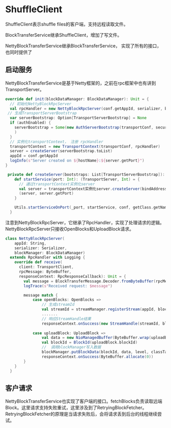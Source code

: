 # ShuffleClient #

ShuffleClient表示shuffle files的客户端，支持远程读取文件。

BlockTransferService继承ShuffleClient，增加了写文件。

NettyBlockTransferService继承BlockTransferService， 实现了所有的接口，也同时提供了



## 启动服务 ##

NettyBlockTransferService是基于Netty框架的，之前在rpc框架中也有讲到TransportServer。

```scala
override def init(blockDataManager: BlockDataManager): Unit = {
  // 初始化NettyBlockRpcServer
  val rpcHandler = new NettyBlockRpcServer(conf.getAppId, serializer, blockDataManager)
 // 生成TransportServerBootstrap
  var serverBootstrap: Option[TransportServerBootstrap] = None
  if (authEnabled) {
    serverBootstrap = Some(new AuthServerBootstrap(transportConf, securityManager))
	)
  }
  // 实例化transportContext， 注册 rpcHandler
  transportContext = new TransportContext(transportConf, rpcHandler)
  server = createServer(serverBootstrap.toList)
  appId = conf.getAppId
  logInfo(s"Server created on ${hostName}:${server.getPort}")
}

 private def createServer(bootstraps: List[TransportServerBootstrap]): TransportServer = {
    def startService(port: Int): (TransportServer, Int) = {
      // 通过transportContext实例化server
      val server = transportContext实例化server.createServer(bindAddress, port, bootstraps.asJava)
      (server, server.getPort)
    }

    Utils.startServiceOnPort(_port, startService, conf, getClass.getName)._1
  }
```

注意到NettyBlockRpcServer，它继承了RpcHandler，实现了处理请求的逻辑。NettyBlockRpcServer只接收OpenBlocks和UploadBlock请求。

```scala
class NettyBlockRpcServer(
    appId: String,
    serializer: Serializer,
    blockManager: BlockDataManager)
  extends RpcHandler with Logging {
    override def receive(
      client: TransportClient,
      rpcMessage: ByteBuffer,
      responseContext: RpcResponseCallback): Unit = {
    	val message = BlockTransferMessage.Decoder.fromByteBuffer(rpcMessage)
    	logTrace(s"Received request: $message")

    	message match {
            case openBlocks: OpenBlocks =>
            	// 生成streamId
            	val streamId = streamManager.registerStream(appId, blocks.iterator.asJava)
           		.......
            	// 响应StreamHandle结果
            	responseContext.onSuccess(new StreamHandle(streamId, blocksNum).toByteBuffer)
            
            case uploadBlock: UploadBlock =>
            	val data = new NioManagedBuffer(ByteBuffer.wrap(uploadBlock.blockData))
            	val blockId = BlockId(uploadBlock.blockId)
        		//  调用blockManager写入数据
            	blockManager.putBlockData(blockId, data, level, classTag)
        		responseContext.onSuccess(ByteBuffer.allocate(0))
        }
    }
  }
```



## 客户请求 ##

NettyBlockTransferService也实现了客户端的接口。fetchBlocks负责读取远端Block。这里请求支持失败重试，这里涉及到了RetryingBlockFetcher。RetryingBlockFetcher的原理是当请求失败后，会将请求丢到后台的线程继续尝试。